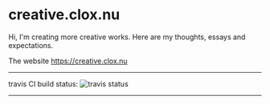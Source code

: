 # creative.clox.nu
 
Hi, I'm creating more creative works. Here are my thoughts, essays and expectations.
 
The website https://creative.clox.nu

---
travis CI build status: ![travis status](https://travis-ci.com/cloxnu/created.by.clox.nu.svg?branch=main)

---


